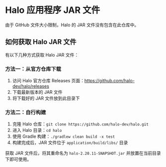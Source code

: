 # Halo 应用程序 JAR 文件

由于 GitHub 文件大小限制，Halo 的 JAR 文件没有包含在此仓库中。

## 如何获取 Halo JAR 文件

有以下几种方式获取 Halo JAR 文件：

### 方法一：从官方仓库下载

1. 访问 Halo 官方仓库 Releases 页面：https://github.com/halo-dev/halo/releases
2. 下载最新版本的 JAR 文件
3. 将下载好的 JAR 文件放到此目录下

### 方法二：自行构建

1. 克隆 Halo 仓库：`git clone https://github.com/halo-dev/halo.git`
2. 进入 Halo 目录：`cd halo`
3. 使用 Gradle 构建：`./gradlew clean build -x test`
4. 构建完成后，JAR 文件位于 `application/build/libs/` 目录

获取 JAR 文件后，将其重命名为 `halo-2.20.11-SNAPSHOT.jar` 并放置在当前目录下即可使用。 